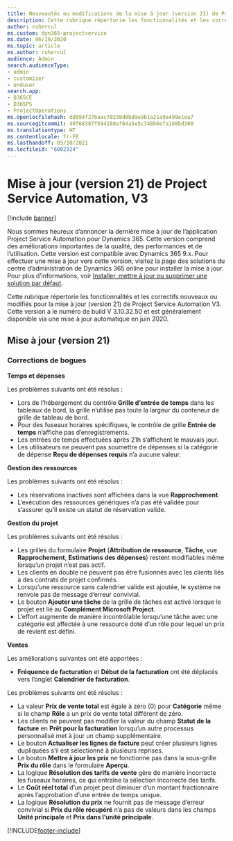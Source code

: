 ```yaml
---
title: Nouveautés ou modifications de la mise à jour (version 21) de Project Service Automation (correctif logiciel), V3
description: Cette rubrique répertorie les fonctionnalités et les correctifs disponibles pour la mise à jour (version 21) de Project Service Automation, V3.
author: ruhercul
ms.custom: dyn365-projectservice
ms.date: 06/19/2020
ms.topic: article
ms.author: ruhercul
audience: Admin
search.audienceType:
- admin
- customizer
- enduser
search.app:
- D365CE
- D365PS
- ProjectOperations
ms.openlocfilehash: dd894f27baac70238d0bd9e9b1a21a9a499e1ea7
ms.sourcegitcommit: 40f68387f594180af64a5e5c748b6efa188bd300
ms.translationtype: HT
ms.contentlocale: fr-FR
ms.lasthandoff: 05/10/2021
ms.locfileid: "6002324"
---
```

# <a name="project-service-automation-update-release-21-v3"></a>Mise à jour (version 21) de Project Service Automation, V3

[!include [banner](../includes/psa-now-project-operations.md)]

Nous sommes heureux d’annoncer la dernière mise à jour de l’application Project Service Automation pour Dynamics 365. Cette version comprend des améliorations importantes de la qualité, des performances et de l’utilisation. Cette version est compatible avec Dynamics 365 9.x. Pour effectuer une mise à jour vers cette version, visitez la page des solutions du centre d’administration de Dynamics 365 online pour installer la mise à jour. Pour plus d’informations, voir [Installer, mettre à jour ou supprimer une solution par défaut](/power-platform/admin/install-remove-preferred-solution).

Cette rubrique répertorie les fonctionnalités et les correctifs nouveaux ou modifiés pour la mise à jour (version 21) de Project Service Automation V3. Cette version a le numéro de build V 3.10.32.50 et est généralement disponible via une mise à jour automatique en juin 2020.

## <a name="update-release-21"></a>Mise à jour (version 21)

### <a name="bug-fixes"></a>Corrections de bogues

**Temps et dépenses**

Les problèmes suivants ont été résolus :

- Lors de l’hébergement du contrôle **Grille d’entrée de temps** dans les tableaux de bord, la grille n’utilise pas toute la largeur du conteneur de grille de tableau de bord.
- Pour des fuseaux horaires spécifiques, le contrôle de grille **Entrée de temps** n’affiche pas d’enregistrements.
- Les entrées de temps effectuées après 21h s’affichent le mauvais jour.
- Les utilisateurs ne peuvent pas soumettre de dépenses si la catégorie de dépense **Reçu de dépenses requis** n’a aucune valeur.

**Gestion des ressources**

Les problèmes suivants ont été résolus :

- Les réservations inactives sont affichées dans la vue **Rapprochement**.
- L’exécution des ressources génériques n’a pas été validée pour s’assurer qu’il existe un statut de réservation valide.

**Gestion du projet**

Les problèmes suivants ont été résolus :

- Les grilles du formulaire **Projet** (**Attribution de ressource**, **Tâche**, vue **Rapprochement**, **Estimations des dépenses**) restent modifiables même lorsqu’un projet n’est pas actif.
- Les clients en double ne peuvent pas être fusionnés avec les clients liés à des contrats de projet confirmés.
- Lorsqu’une ressource sans calendrier valide est ajoutée, le système ne renvoie pas de message d’erreur convivial.
- Le bouton **Ajouter une tâche** de la grille de tâches est activé lorsque le projet est lié au **Complément Microsoft Project**.
- L’effort augmente de manière incontrôlable lorsqu’une tâche avec une catégorie est affectée à une ressource doté d’un rôle pour lequel un prix de revient est défini.

**Ventes**

Les améliorations suivantes ont été apportées :

- **Fréquence de facturation** et **Début de la facturation** ont été déplacés vers l’onglet **Calendrier de facturation**.

Les problèmes suivants ont été résolus :

- La valeur **Prix de vente total** est égale à zéro (0) pour **Catégorie** même si le champ **Rôle** a un prix de vente total différent de zéro.
- Les clients ne peuvent pas modifier la valeur du champ **Statut de la facture** en **Prêt pour la facturation** lorsqu’un autre processus personnalisé met à jour un champ supplémentaire.
- Le bouton **Actualiser les lignes de facture** peut créer plusieurs lignes dupliquées s’il est sélectionné à plusieurs reprises.
- Le bouton **Mettre à jour les prix** ne fonctionne pas dans la sous-grille **Prix du rôle** dans le formulaire **Aperçu**.
- La logique **Résolution des tarifs de vente** gère de manière incorrecte les fuseaux horaires, ce qui entraîne la sélection incorrecte des tarifs.
- Le **Coût réel total** d’un projet peut diminuer d’un montant fractionnaire après l’approbation d’une entrée de temps unique.
- La logique **Résolution du prix** ne fournit pas de message d’erreur convivial si **Prix du rôle récupéré** n’a pas de valeurs dans les champs **Unité principale** et **Prix dans l’unité principale**.


[!INCLUDE[footer-include](../includes/footer-banner.md)]